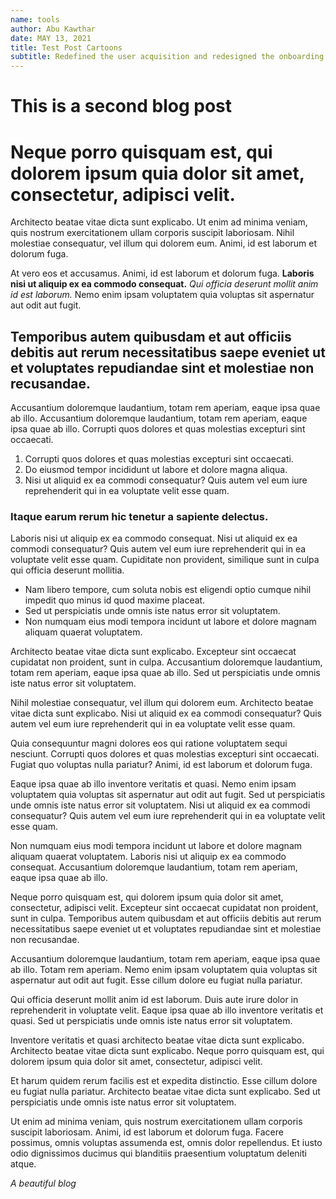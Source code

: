 ```yaml
---
name: tools
author: Abu Kawthar
date: MAY 13, 2021
title: Test Post Cartoons
subtitle: Redefined the user acquisition and redesigned the onboarding experience, all within 3 working weeks.
---
```


# This is a second blog post


 # Neque porro quisquam est, qui dolorem ipsum quia dolor sit amet, consectetur, adipisci velit.

Architecto beatae vitae dicta sunt explicabo. Ut enim ad minima veniam, quis nostrum exercitationem ullam corporis suscipit laboriosam. Nihil molestiae consequatur, vel illum qui dolorem eum. Animi, id est laborum et dolorum fuga.

At vero eos et accusamus. Animi, id est laborum et dolorum fuga. __Laboris nisi ut aliquip ex ea commodo consequat.__ *Qui officia deserunt mollit anim id est laborum.* Nemo enim ipsam voluptatem quia voluptas sit aspernatur aut odit aut fugit.

## Temporibus autem quibusdam et aut officiis debitis aut rerum necessitatibus saepe eveniet ut et voluptates repudiandae sint et molestiae non recusandae.

Accusantium doloremque laudantium, totam rem aperiam, eaque ipsa quae ab illo. Accusantium doloremque laudantium, totam rem aperiam, eaque ipsa quae ab illo. Corrupti quos dolores et quas molestias excepturi sint occaecati.

1. Corrupti quos dolores et quas molestias excepturi sint occaecati.
2. Do eiusmod tempor incididunt ut labore et dolore magna aliqua.
3. Nisi ut aliquid ex ea commodi consequatur? Quis autem vel eum iure reprehenderit qui in ea voluptate velit esse quam.

### Itaque earum rerum hic tenetur a sapiente delectus.

Laboris nisi ut aliquip ex ea commodo consequat. Nisi ut aliquid ex ea commodi consequatur? Quis autem vel eum iure reprehenderit qui in ea voluptate velit esse quam. Cupiditate non provident, similique sunt in culpa qui officia deserunt mollitia.

* Nam libero tempore, cum soluta nobis est eligendi optio cumque nihil impedit quo minus id quod maxime placeat.
* Sed ut perspiciatis unde omnis iste natus error sit voluptatem.
* Non numquam eius modi tempora incidunt ut labore et dolore magnam aliquam quaerat voluptatem.

Architecto beatae vitae dicta sunt explicabo. Excepteur sint occaecat cupidatat non proident, sunt in culpa. Accusantium doloremque laudantium, totam rem aperiam, eaque ipsa quae ab illo. Sed ut perspiciatis unde omnis iste natus error sit voluptatem.

Nihil molestiae consequatur, vel illum qui dolorem eum. Architecto beatae vitae dicta sunt explicabo. Nisi ut aliquid ex ea commodi consequatur? Quis autem vel eum iure reprehenderit qui in ea voluptate velit esse quam.

Quia consequuntur magni dolores eos qui ratione voluptatem sequi nesciunt. Corrupti quos dolores et quas molestias excepturi sint occaecati. Fugiat quo voluptas nulla pariatur? Animi, id est laborum et dolorum fuga.

Eaque ipsa quae ab illo inventore veritatis et quasi. Nemo enim ipsam voluptatem quia voluptas sit aspernatur aut odit aut fugit. Sed ut perspiciatis unde omnis iste natus error sit voluptatem. Nisi ut aliquid ex ea commodi consequatur? Quis autem vel eum iure reprehenderit qui in ea voluptate velit esse quam.

Non numquam eius modi tempora incidunt ut labore et dolore magnam aliquam quaerat voluptatem. Laboris nisi ut aliquip ex ea commodo consequat. Accusantium doloremque laudantium, totam rem aperiam, eaque ipsa quae ab illo.

Neque porro quisquam est, qui dolorem ipsum quia dolor sit amet, consectetur, adipisci velit. Excepteur sint occaecat cupidatat non proident, sunt in culpa. Temporibus autem quibusdam et aut officiis debitis aut rerum necessitatibus saepe eveniet ut et voluptates repudiandae sint et molestiae non recusandae.

Accusantium doloremque laudantium, totam rem aperiam, eaque ipsa quae ab illo. Totam rem aperiam. Nemo enim ipsam voluptatem quia voluptas sit aspernatur aut odit aut fugit. Esse cillum dolore eu fugiat nulla pariatur.

Qui officia deserunt mollit anim id est laborum. Duis aute irure dolor in reprehenderit in voluptate velit. Eaque ipsa quae ab illo inventore veritatis et quasi. Sed ut perspiciatis unde omnis iste natus error sit voluptatem.

Inventore veritatis et quasi architecto beatae vitae dicta sunt explicabo. Architecto beatae vitae dicta sunt explicabo. Neque porro quisquam est, qui dolorem ipsum quia dolor sit amet, consectetur, adipisci velit.

Et harum quidem rerum facilis est et expedita distinctio. Esse cillum dolore eu fugiat nulla pariatur. Architecto beatae vitae dicta sunt explicabo. Sed ut perspiciatis unde omnis iste natus error sit voluptatem.

Ut enim ad minima veniam, quis nostrum exercitationem ullam corporis suscipit laboriosam. Animi, id est laborum et dolorum fuga. Facere possimus, omnis voluptas assumenda est, omnis dolor repellendus. Et iusto odio dignissimos ducimus qui blanditiis praesentium voluptatum deleniti atque.

*A beautiful blog*